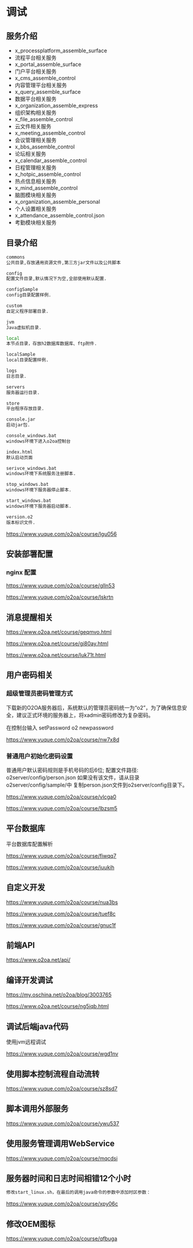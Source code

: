 # 调试

## 服务介绍

- x_processplatform_assemble_surface
- 流程平台相关服务
- x_portal_assemble_surface
- 门户平台相关服务
- x_cms_assemble_control
- 内容管理平台相关服务
- x_query_assemble_surface
- 数据平台相关服务
- x_organization_assemble_express
- 组织架构相关服务
- x_file_assemble_control
- 云文件相关服务
- x_meeting_assemble_control
- 会议管理相关服务
- x_bbs_assemble_control
- 论坛相关服务
- x_calendar_assemble_control
- 日程管理相关服务
- x_hotpic_assemble_control
- 热点信息相关服务
- x_mind_assemble_control
- 脑图模块相关服务
- x_organization_assemble_personal
- 个人设置相关服务
- x_attendance_assemble_control.json
- 考勤模块相关服务

## 目录介绍

```sh
commons
公共目录,存放通用资源文件,第三方jar文件以及公共脚本

config
配置文件目录,默认情况下为空,全部使用默认配置.

configSample
config目录配置样例.

custom
自定义程序部署目录.

jvm
Java虚拟机目录.

local
本节点目录，存放h2数据库数据库、ftp附件.

localSample
local目录配置样例.

logs
日志目录.

servers
服务器运行目录.

store
平台程序存放目录.

console.jar
启动jar包.

console_windows.bat
windows环境下进入o2oa控制台

index.html
默认启动页面

serivce_windows.bat
windows环境下系统服务注册脚本.

stop_windows.bat
windows环境下服务器停止脚本.

start_windows.bat
windows环境下服务器启动脚本.

version.o2
版本标识文件.
```

https://www.yuque.com/o2oa/course/lgu056

## 安装部署配置

### nginx 配置

https://www.yuque.com/o2oa/course/glln53

https://www.yuque.com/o2oa/course/lskrtn


## 消息提醒相关

https://www.o2oa.net/course/geqmvo.html

https://www.o2oa.net/course/gi80ay.html

https://www.o2oa.net/course/luk71t.html


## 用户密码相关

### 超级管理员密码管理方式

下载新的O2OA服务器后，系统默认的管理员密码统一为“o2”，为了确保信息安全，建议正式环境的服务器上，将xadmin密码修改为复杂密码。

在控制台输入 setPassword o2 newpassword

https://www.yuque.com/o2oa/course/nw7x8d


### 普通用户初始化密码设置

普通用户默认密码规则是手机号码的后6位; 
配置文件路径: o2server/config/person.json 如果没有该文件，请从目录o2server/config/sample/中
复制person.json文件到o2server/config目录下。

https://www.yuque.com/o2oa/course/vlcga0

https://www.yuque.com/o2oa/course/lbzsm5

## 平台数据库

平台数据库配置解析

https://www.yuque.com/o2oa/course/fiwqq7

https://www.yuque.com/o2oa/course/iuukih


## 自定义开发

https://www.yuque.com/o2oa/course/nua3bs

https://www.yuque.com/o2oa/course/tuef8c

https://www.yuque.com/o2oa/course/gnuc1f

## 前端API

https://www.o2oa.net/api/

## 编译开发调试

https://my.oschina.net/o2oa/blog/3003765

https://www.o2oa.net/course/ng5iqb.html

## 调试后端java代码
使用jvm远程调试

https://www.yuque.com/o2oa/course/wgd1nv

## 使用脚本控制流程自动流转

https://www.yuque.com/o2oa/course/sz8sd7

## 脚本调用外部服务

https://www.yuque.com/o2oa/course/ywu537

## 使用服务管理调用WebService

https://www.yuque.com/o2oa/course/mqcdsi

## 服务器时间和日志时间相错12个小时

```sh
修改start_linux.sh，在最后的调用java命令的参数中添加时区参数：

```

https://www.yuque.com/o2oa/course/xpy06c

## 修改OEM图标

https://www.yuque.com/o2oa/course/qfbuga